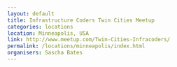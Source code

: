 ```yaml
---
layout: default
title: Infrastructure Coders Twin Cities Meetup
categories: locations
location: Minneapolis, USA
link: http://www.meetup.com/Twin-Cities-Infracoders/
permalink: /locations/minneapolis/index.html
organisers: Sascha Bates
---
```

